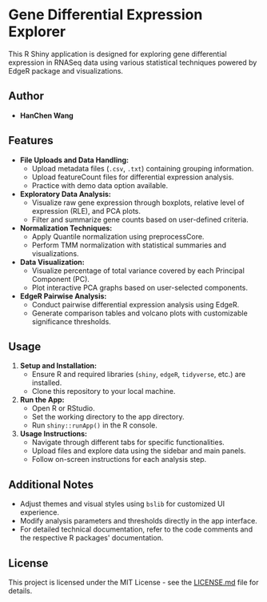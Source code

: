 # Gene Differential Expression Explorer

This R Shiny application is designed for exploring gene differential expression in RNASeq data using various statistical techniques powered by EdgeR package and visualizations.

## Author

-   **HanChen Wang**

## Features

-   **File Uploads and Data Handling:**
    -   Upload metadata files (`.csv`, `.txt`) containing grouping information.
    -   Upload featureCount files for differential expression analysis.
    -   Practice with demo data option available.
-   **Exploratory Data Analysis:**
    -   Visualize raw gene expression through boxplots, relative level of expression (RLE), and PCA plots.
    -   Filter and summarize gene counts based on user-defined criteria.
-   **Normalization Techniques:**
    -   Apply Quantile normalization using preprocessCore.
    -   Perform TMM normalization with statistical summaries and visualizations.
-   **Data Visualization:**
    -   Visualize percentage of total variance covered by each Principal Component (PC).
    -   Plot interactive PCA graphs based on user-selected components.
-   **EdgeR Pairwise Analysis:**
    -   Conduct pairwise differential expression analysis using EdgeR.
    -   Generate comparison tables and volcano plots with customizable significance thresholds.

## Usage

1.  **Setup and Installation:**
    -   Ensure R and required libraries (`shiny`, `edgeR`, `tidyverse`, etc.) are installed.
    -   Clone this repository to your local machine.
2.  **Run the App:**
    -   Open R or RStudio.
    -   Set the working directory to the app directory.
    -   Run `shiny::runApp()` in the R console.
3.  **Usage Instructions:**
    -   Navigate through different tabs for specific functionalities.
    -   Upload files and explore data using the sidebar and main panels.
    -   Follow on-screen instructions for each analysis step.

## Additional Notes

-   Adjust themes and visual styles using `bslib` for customized UI experience.
-   Modify analysis parameters and thresholds directly in the app interface.
-   For detailed technical documentation, refer to the code comments and the respective R packages' documentation.

## License

This project is licensed under the MIT License - see the [LICENSE.md](LICENSE.md) file for details.
